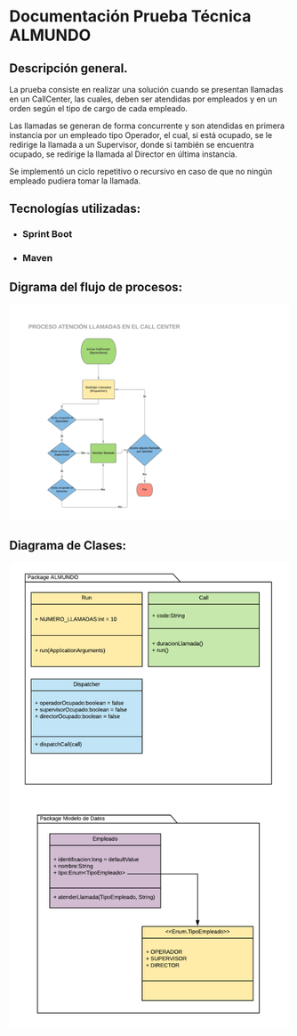 # Documentaci&oacute;n Prueba T&eacute;cnica ALMUNDO

## Descripci&oacute;n general.

La prueba consiste en realizar una solución cuando se presentan llamadas en un CallCenter, las cuales, deben ser atendidas por empleados y en un orden seg&uacute;n el tipo de cargo de cada empleado.

Las llamadas se generan de forma concurrente y son atendidas en primera instancia por un empleado tipo Operador, el cual, si est&aacute; ocupado, se le redirige la llamada a un Supervisor, donde si tambi&eacute;n se encuentra ocupado, se redirige la llamada al Director en &uacute;ltima instancia.

Se implement&oacute; un ciclo repetitivo o recursivo en caso de que no ning&uacute;n empleado pudiera tomar la llamada.



## Tecnolog&iacute;as utilizadas:

- ### Sprint Boot 
- ### Maven

## Digrama del flujo de procesos:

![alt text](https://github.com/hetcam/almundo/blob/master/documentacion/diagrama-flujo-proceso.png)

## Diagrama de Clases:

![alt text](https://github.com/hetcam/almundo/blob/master/documentacion/diagrama-clases.png)


